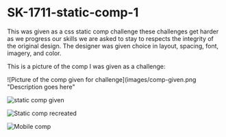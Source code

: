 # SK-1711-static-comp-1

This was given as a css static comp challenge these challenges get harder as we progress our skills we are asked to stay to respects the integrity of the original design.  The designer was given choice in layout, spacing, font, imagery, and color. 

This is a picture of the comp I was given as a challenge:

![Picture of the comp given for challenge](images/comp-given.png "Description goes here"

![static comp given](http://images/comp-given.png)

![Static comp recreated](http://images/fullsite-screen-shot.png)


![Mobile comp](http://images/mobile-screen-shoot.png)

